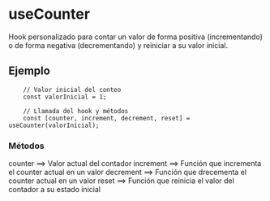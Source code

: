 # useCounter

Hook personalizado para contar un valor de forma positiva (incrementando) o de forma negativa (decrementando) y reiniciar a su valor inicial.

## Ejemplo

```
    // Valor inicial del conteo
    const valorInicial = 1;

	// Llamada del hook y métodos
    const [counter, increment, decrement, reset] = useCounter(valorInicial);

```

### Métodos
counter  ==>  Valor actual del contador
increment  ==>  Función que incrementa el counter actual en un valor
decrement  ==>  Función que drecementa el counter actual en un valor
reset  ==>  Función que reinicia el valor del contador a su estado inicial